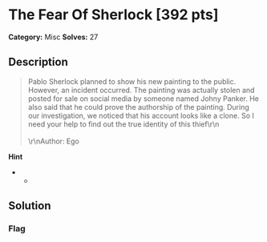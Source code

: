 # The Fear Of Sherlock [392 pts]

**Category:** Misc
**Solves:** 27

## Description
>Pablo Sherlock planned to show his new painting to the public. However, an incident occurred. The painting was actually stolen and posted for sale on social media by someone named Johny Panker. He also said that he could prove the authorship of the painting. During our investigation, we noticed that his account looks like a clone. So I need your help to find out the true identity of this thief\r\n<br><br>\r\nAuthor: Ego

**Hint**
* -

## Solution

### Flag

